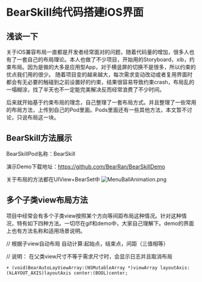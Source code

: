 # BearSkill纯代码搭建iOS界面

## 浅谈一下

关于iOS兼容布局一直都是开发者经常面对的问题，随着代码量的增加，很多人也有了一套自己的布局理论。本人也做了不少项目，开始用的Storyboard，xib，约束布局。因为是做的大多是应用型App，对于横竖屏的切换不是很多，所以约束的优点我们用的很少。 
随着项目变的越来越大，每次需求变动改动或者复用界面时都会有无必要的触碰到之前设置好的约束，结果很容易导致约束crash，布局乱的一塌糊涂，找了半天也不一定能完美解决反而经常浪费了不少时间。 

后来就开始基于约束布局的理念，自己整理了一套布局方式。并且整理了一些常用的布局方法，上传到自己的Pod里面。Pods里面还有一些其他方法，本文暂不讨论，只说布局这一块。

## BearSkill方法展示

BearSkillPod名称：BearSkill 

演示Demo下载地址：https://github.com/BearRan/BearSkillDemo 

关于布局的方法都在UIView+BearSet中
![MenuBallAnimation.png](quiver-image-url/20160215160548475.png)

## 多个子类view布局方法

项目中经常会有多个子类view按照某个方向等间距布局这种情况。针对这种情况，特有如下四种方法。一切尽在gif和demo中，大家自己理解下。demo的界面上也有方法名称和适用场景说明。
 
 //  根据子view自动布局 自动计算:起始点，结束点，间距（三值相等）
 
 //  说明： 在父类view尺寸不等于需求尺寸时，会显示日志并且取消布局
 
`+ (void)BearAutoLayViewArray:(NSMutableArray *)viewArray layoutAxis:(kLAYOUT_AXIS)layoutAxis center:(BOOL)center;`
